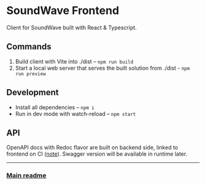 # SoundWave Frontend

Client for SoundWave built with React & Typescript.

## Commands

1. Build client with Vite into ./dist – `npm run build`
2. Start a local web server that serves the built solution from ./dist - `npm run preview`

## Development

-   Install all dependencies – `npm i`
-   Run in dev mode with watch-reload – `npm start`

## API

OpenAPI docs with Redoc flavor are built on backend side, linked to frontend on CI ([note](../backend/README.md#api)). Swagger version will be available in runtime later.

---

### [Main readme](../README.md)
